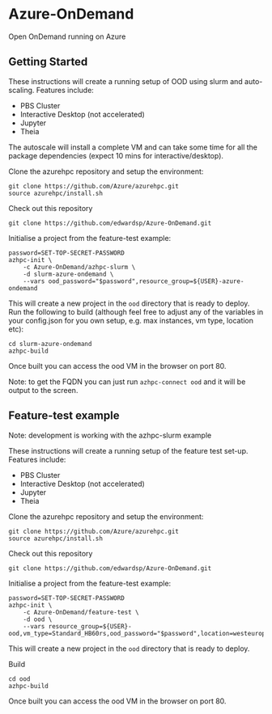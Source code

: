 # Azure-OnDemand

Open OnDemand running on Azure

## Getting Started

These instructions will create a running setup of OOD using slurm and auto-scaling.  Features include:

* PBS Cluster
* Interactive Desktop (not accelerated)
* Jupyter
* Theia

The autoscale will install a complete VM and can take some time for all the package dependencies (expect 10 mins for interactive/desktop).

Clone the azurehpc repository and setup the environment:
 

    git clone https://github.com/Azure/azurehpc.git
    source azurehpc/install.sh

Check out this repository

    git clone https://github.com/edwardsp/Azure-OnDemand.git

Initialise a project from the feature-test example:

    password=SET-TOP-SECRET-PASSWORD
    azhpc-init \
        -c Azure-OnDemand/azhpc-slurm \
        -d slurm-azure-ondemand \
        --vars ood_password="$password",resource_group=${USER}-azure-ondemand

This will create a new project in the `ood` directory that is ready to deploy.  Run the following to build (although feel free to adjust any of the variables in your config.json for you own setup, e.g. max instances, vm type, location etc):

    cd slurm-azure-ondemand
    azhpc-build

Once built you can access the ood VM in the browser on port 80.

Note: to get the FQDN you can just run `azhpc-connect ood` and it will be output to the screen.

## Feature-test example

Note: development is working with the azhpc-slurm example

These instructions will create a running setup of the feature test set-up.  Features include:

* PBS Cluster
* Interactive Desktop (not accelerated)
* Jupyter
* Theia

Clone the azurehpc repository and setup the environment:
 

    git clone https://github.com/Azure/azurehpc.git
    source azurehpc/install.sh

Check out this repository

    git clone https://github.com/edwardsp/Azure-OnDemand.git

Initialise a project from the feature-test example:

    password=SET-TOP-SECRET-PASSWORD
    azhpc-init \
        -c Azure-OnDemand/feature-test \
        -d ood \
        --vars resource_group=${USER}-ood,vm_type=Standard_HB60rs,ood_password="$password",location=westeurope

This will create a new project in the `ood` directory that is ready to deploy.

Build

    cd ood
    azhpc-build

Once built you can access the ood VM in the browser on port 80.
